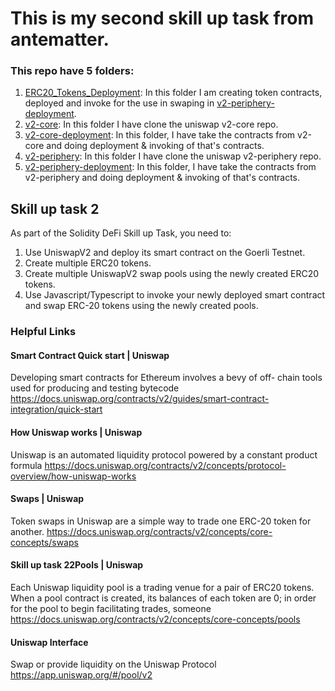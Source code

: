 # This is my second skill up task from antematter.


### This repo have 5 folders:

1. [ERC20_Tokens_Deployment](ERC20_Tokens_Deployment): In this folder I am creating token contracts, deployed and invoke for the use in swaping in [v2-periphery-deployment](v2-periphery-deployment).
2. [v2-core](v2-core): In this folder I have clone the uniswap v2-core repo.
3. [v2-core-deployment](v2-core-deployment): In this folder, I have take the contracts from v2-core and doing deployment & invoking of that's contracts.
4. [v2-periphery](v2-periphery): In this folder I have clone the uniswap v2-periphery repo.
5. [v2-periphery-deployment](v2-periphery-deployment): In this folder, I have take the contracts from v2-periphery and doing deployment & invoking of that's contracts.

## Skill up task 2

As part of the Solidity DeFi Skill up Task, you need to:
1.  Use UniswapV2 and deploy its smart contract on the Goerli Testnet.
2.  Create multiple ERC20 tokens.
3.  Create multiple UniswapV2 swap pools using the newly created ERC20 tokens.
4.  Use Javascript/Typescript to invoke your newly deployed smart contract and swap ERC-20 tokens using the newly created pools.

### Helpful Links 

#### Smart Contract Quick start | Uniswap
Developing smart contracts for Ethereum involves a bevy of off-
chain tools used for producing and testing bytecode
https://docs.uniswap.org/contracts/v2/guides/smart-contract-integration/quick-start


#### How Uniswap works | Uniswap
Uniswap is an automated liquidity protocol powered by a constant 
product formula
https://docs.uniswap.org/contracts/v2/concepts/protocol-overview/how-uniswap-works


#### Swaps | Uniswap
Token swaps in Uniswap are a simple way to trade one ERC-20 
token for another.
https://docs.uniswap.org/contracts/v2/concepts/core-concepts/swaps


#### Skill up task 22Pools | Uniswap
Each Uniswap liquidity pool is a trading venue for a pair of ERC20 
tokens. When a pool contract is created, its balances of each token 
are 0; in order for the pool to begin facilitating trades, someone 
https://docs.uniswap.org/contracts/v2/concepts/core-concepts/pools


#### Uniswap Interface
Swap or provide liquidity on the Uniswap Protocol
https://app.uniswap.org/#/pool/v2